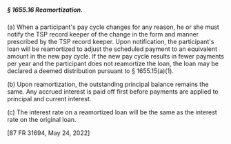 ##### § 1655.16 Reamortization. #####

(a) When a participant's pay cycle changes for any reason, he or she must notify the TSP record keeper of the change in the form and manner prescribed by the TSP record keeper. Upon notification, the participant's loan will be reamortized to adjust the scheduled payment to an equivalent amount in the new pay cycle. If the new pay cycle results in fewer payments per year and the participant does not reamortize the loan, the loan may be declared a deemed distribution pursuant to § 1655.15(a)(1).

(b) Upon reamortization, the outstanding principal balance remains the same. Any accrued interest is paid off first before payments are applied to principal and current interest.

(c) The interest rate on a reamortized loan will be the same as the interest rate on the original loan.

[87 FR 31694, May 24, 2022]